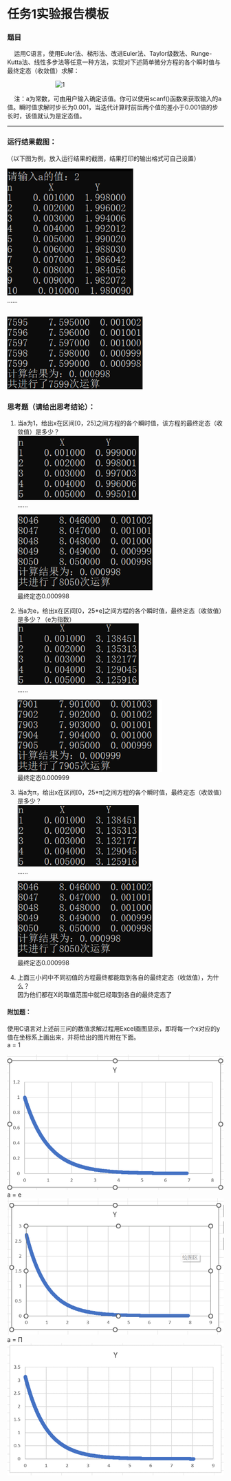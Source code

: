 # 任务1实验报告模板

### 题目

&nbsp;&nbsp;&nbsp;&nbsp;运用C语言，使用Euler法、梯形法、改进Euler法、Taylor级数法、Runge-Kutta法、线性多步法等任意一种方法，实现对下述简单微分方程的各个瞬时值与最终定态（收敛值）求解：

&emsp;&emsp;&emsp;&emsp;&emsp;&emsp;&emsp;&emsp;![1](https://latex.codecogs.com/svg.latex?\\left\\{\\begin{matrix}y'&plus;y=0&space;\\\\y(0)=a\\end{matrix}\\right.)

&nbsp;&nbsp;&nbsp;&nbsp;注：a为常数，可由用户输入确定该值。你可以使用scanf()函数来获取输入的a值。瞬时值求解时步长为0.001，当迭代计算时前后两个值的差小于0.001倍的步长时，该值就认为是定态值。

***

### 运行结果截图：

（以下图为例，放入运行结果的截图，结果打印的输出格式可自己设置）

![avatar](image1.png)  
......  

![avatar](image2.png)  
---

### 思考题（请给出思考结论）：

1. 当a为1，给出x在区间[0，25]之间方程的各个瞬时值，该方程的最终定态（收敛值）是多少？  
   ![avatar](image3.png)  
    ......  

   ![avatar](image4.png)  
   最终定态0.000998
2. 当a为e，给出x在区间[0，25*e]之间方程的各个瞬时值，最终定态（收敛值）是多少？（e为指数）  
   ![avatar](image5.png)  
    ......  

   ![avatar](image6.png)   
   最终定态0.000999
3. 当a为π，给出x在区间[0，25*π]之间方程的各个瞬时值，最终定态（收敛值）是多少？  
    ![avatar](image10.png)  
    ......  

   ![avatar](image11.png)   
   最终定态0.000998
4. 上面三小问中不同初值的方程最终都能取到各自的最终定态（收敛值），为什么？  
   因为他们都在X的取值范围中就已经取到各自的最终定态了

#### 附加题：

使用C语言对上述前三问的数值求解过程用Excel画图显示，即将每一个x对应的y值在坐标系上画出来，并将绘出的图片附在下面。    
a = 1  

![avatar](image7.png)    
a = e
![avatar](image8.png)   
a = Π  
![avatar](image9.png) 
